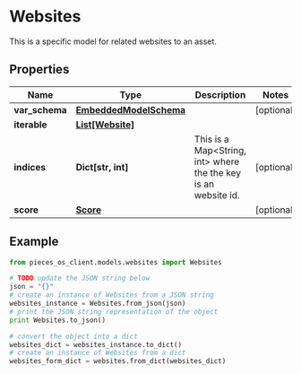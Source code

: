 # Websites

This is a specific model for related websites to an asset.

## Properties

Name | Type | Description | Notes
------------ | ------------- | ------------- | -------------
**var_schema** | [**EmbeddedModelSchema**](EmbeddedModelSchema) |  | [optional] 
**iterable** | [**List[Website]**](Website) |  | 
**indices** | **Dict[str, int]** | This is a Map&lt;String, int&gt; where the the key is an website id. | [optional] 
**score** | [**Score**](Score) |  | [optional] 

## Example

```python
from pieces_os_client.models.websites import Websites

# TODO update the JSON string below
json = "{}"
# create an instance of Websites from a JSON string
websites_instance = Websites.from_json(json)
# print the JSON string representation of the object
print Websites.to_json()

# convert the object into a dict
websites_dict = websites_instance.to_dict()
# create an instance of Websites from a dict
websites_form_dict = websites.from_dict(websites_dict)
```



